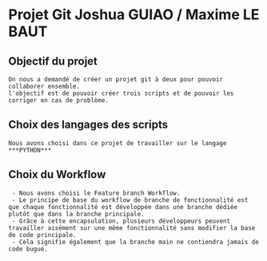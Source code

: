 # Projet Git Joshua GUIAO / Maxime LE BAUT
## Objectif du projet
    On nous a demandé de créer un projet git à deux pour pouvoir collaborer ensemble.
    l'objectif est de pouvoir créer trois scripts et de pouvoir les corriger en cas de problème.

## Choix des langages des scripts 
    Nous avons choisi dans ce projet de travailler sur le langage ***PYTHON***

## Choix du Workflow
     - Nous avons choisi le Feature branch Workflow.
     - Le principe de base du workflow de branche de fonctionnalité est que chaque fonctionnalité est développée dans une branche dédiée plutôt que dans la branche principale.
     - Grâce à cette encapsulation, plusieurs développeurs peuvent travailler aisément sur une même fonctionnalité sans modifier la base de code principale.
     - Cela signifie également que la branche main ne contiendra jamais de code bugué.